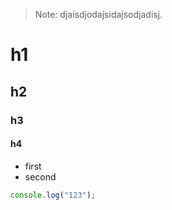 > Note: djaisdjodajsidajsodjadisj.

# h1
## h2
### h3
#### h4

- first
- second

```js
console.log("123");
```